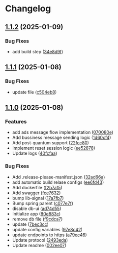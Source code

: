 # Changelog

## [1.1.2](https://github.com/sekretess/sekretess-business-app/compare/v1.1.1...v1.1.2) (2025-01-09)


### Bug Fixes

* add build step ([34e8d9f](https://github.com/sekretess/sekretess-business-app/commit/34e8d9f14cecd349e1f83103fba1ad520e32117c))

## [1.1.1](https://github.com/sekretess/sekretess-business-app/compare/v1.1.0...v1.1.1) (2025-01-08)


### Bug Fixes

* update file ([c504eb8](https://github.com/sekretess/sekretess-business-app/commit/c504eb8ca4940cd14c4bf975d361ba243a15023b))

## [1.1.0](https://github.com/sekretess/sekretess-business-app/compare/v1.0.0...v1.1.0) (2025-01-08)


### Features

* add ads message flow implementation ([070080e](https://github.com/sekretess/sekretess-business-app/commit/070080e7b6267d999451087379948302d8e7706f))
* Add bussiness message sending logic ([1d60cf4](https://github.com/sekretess/sekretess-business-app/commit/1d60cf470a1f892f2a7c9b815f75e7e969f4031a))
* Add post-quantum support ([22fcc80](https://github.com/sekretess/sekretess-business-app/commit/22fcc806e92c142f6c90a4b588295a4670aaf7ed))
* Implement reset session logic ([ee52878](https://github.com/sekretess/sekretess-business-app/commit/ee528788367a48bea213ae7e6e0c491b0715b953))
* Update logs ([40fcfaa](https://github.com/sekretess/sekretess-business-app/commit/40fcfaa29f24ded2a8271eeba6a96b8423592d4c))


### Bug Fixes

* Add .release-please-manifest.json ([32ad66a](https://github.com/sekretess/sekretess-business-app/commit/32ad66a4211030b4431b133792233e046c4710ed))
* add automatic build relase configs ([ee6fd43](https://github.com/sekretess/sekretess-business-app/commit/ee6fd4383bc9da99f04b0afb06dc88e9a5b2459f))
* Add dockerfile ([f2b7af5](https://github.com/sekretess/sekretess-business-app/commit/f2b7af5b368f0aa1ad63927a8dd878ffad577d02))
* Add swagger ([fce7632](https://github.com/sekretess/sekretess-business-app/commit/fce7632ec610a0b423a34f6a626234cb2482da4a))
* bump lib-signal ([17a7fb7](https://github.com/sekretess/sekretess-business-app/commit/17a7fb79f678853b014501071c867bfa17ef5afa))
* Bump spring parent ([c077e7f](https://github.com/sekretess/sekretess-business-app/commit/c077e7fb91faef32cbbe21c40c9681e53b542ba4))
* disable db-ui ([ad74d55](https://github.com/sekretess/sekretess-business-app/commit/ad74d559b750f010c41c21c2247526c7133faa95))
* Initialize app ([80e883c](https://github.com/sekretess/sekretess-business-app/commit/80e883c38fb63ddfde25cc4050c083fc363ad7de))
* remove db file ([f9cdca7](https://github.com/sekretess/sekretess-business-app/commit/f9cdca76e5b22ac152fe915e268265ce684f961b))
* update ([7bec3cc](https://github.com/sekretess/sekretess-business-app/commit/7bec3cc367d32ddc067d983f7d56d1f265d736a0))
* update config variables ([97e8c42](https://github.com/sekretess/sekretess-business-app/commit/97e8c42f3835add82c912c46dba5d33f027917d7))
* update endpoints to https ([a79ec46](https://github.com/sekretess/sekretess-business-app/commit/a79ec4607a2e4b4cc3d5585f8a3c3b51cd1ebfad))
* Update protocol ([2493eda](https://github.com/sekretess/sekretess-business-app/commit/2493eda3b9677615fed2aa8abd98fbb62778d5af))
* Update readme ([002ee07](https://github.com/sekretess/sekretess-business-app/commit/002ee072df7cc3dbe0441d617d6fe28f8c44d951))
